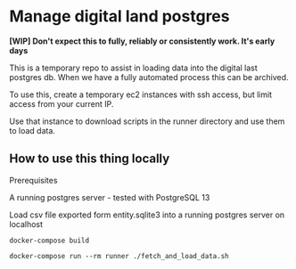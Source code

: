# Manage digital land postgres

**[WIP] Don't expect this to fully, reliably or consistently work. It's early days**

This is a temporary repo to assist in loading data into the digital last postgres db. When 
we have a fully automated process this can be archived.

To use this, create a temporary ec2 instances with ssh access, but limit access from your current IP. 

Use that instance to download scripts in the runner directory and use them to load data.


## How to use this thing locally

Prerequisites

A running postgres server - tested with PostgreSQL 13

Load csv file exported form entity.sqlite3 into a running postgres server on localhost

    docker-compose build

    docker-compose run --rm runner ./fetch_and_load_data.sh
